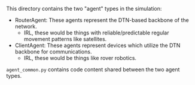 This directory contains the two "agent" types in the simulation:
- RouterAgent:  These agents represent the DTN-based backbone of the network.
  - IRL, these would be things with reliable/predictable regular movement patterns like satellites.
- ClientAgent:  These agents represent devices which utilize the DTN backbone for communications.
  - IRL, these would be things like rover robotics.

`agent_common.py` contains code content shared between the two agent types.